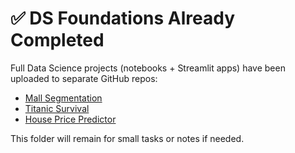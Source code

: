 # ✅ DS Foundations Already Completed

Full Data Science projects (notebooks + Streamlit apps) have been uploaded to separate GitHub repos:

- [Mall Segmentation](https://github.com/yourusername/mall-customer-segmentation)
- [Titanic Survival](https://github.com/yourusername/titanic-survival-prediction)
- [House Price Predictor](https://github.com/yourusername/california-house-price-predictor)

This folder will remain for small tasks or notes if needed.
